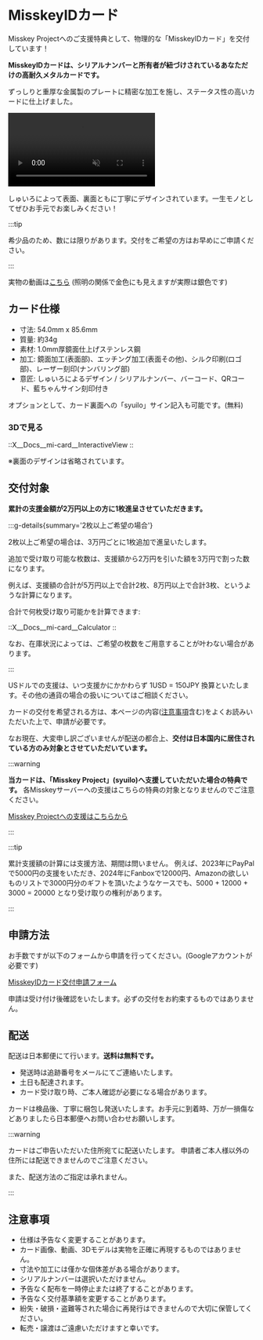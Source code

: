 # MisskeyIDカード

Misskey Projectへのご支援特典として、物理的な「MisskeyIDカード」を交付しています！

**MisskeyIDカードは、シリアルナンバーと所有者が紐づけされているあなただけの高耐久メタルカードです。**

ずっしりと重厚な金属製のプレートに精密な加工を施し、ステータス性の高いカードに仕上げました。

<video src="/video/mi-id-card-teaser.mp4" muted autoplay loop></video>

しゅいろによって表面、裏面ともに丁寧にデザインされています。一生モノとしてぜひお手元でお楽しみください！

:::tip

希少品のため、数には限りがあります。交付をご希望の方はお早めにご申請ください。

:::

実物の動画は[こちら](https://www.youtube.com/shorts/AdzzwxEa-WE) (照明の関係で金色にも見えますが実際は銀色です)

## カード仕様

- 寸法: 54.0mm x 85.6mm
- 質量: 約34g
- 素材: 1.0mm厚鏡面仕上げステンレス鋼
- 加工: 鏡面加工(表面部)、エッチング加工(表面その他)、シルク印刷(ロゴ部)、レーザー刻印(ナンバリング部)
- 意匠: しゅいろによるデザイン / シリアルナンバー、バーコード、QRコード、藍ちゃんサイン刻印付き

オプションとして、カード裏面への「syuilo」サイン記入も可能です。(無料)

### 3Dで見る

::X__Docs__mi-card__InteractiveView
::

※裏面のデザインは省略されています。

## 交付対象

**累計の支援金額が2万円以上の方に1枚進呈させていただきます。**

:::g-details{summary='2枚以上ご希望の場合'}

2枚以上ご希望の場合は、3万円ごとに1枚追加で進呈いたします。

追加で受け取り可能な枚数は、支援額から2万円を引いた額を3万円で割った数になります。

例えば、支援額の合計が5万円以上で合計2枚、8万円以上で合計3枚、というような計算になります。

合計で何枚受け取り可能かを計算できます:

::X__Docs__mi-card__Calculator
::

なお、在庫状況によっては、ご希望の枚数をご用意することが叶わない場合があります。

:::

USドルでの支援は、いつ支援かにかかわらず 1USD = 150JPY 換算といたします。その他の通貨の場合の扱いについてはご相談ください。

カードの交付を希望される方は、本ページの内容([注意事項](#注意事項)含む)をよくお読みいただいた上で、申請が必要です。

なお現在、大変申し訳ございませんが配送の都合上、**交付は日本国内に居住されている方のみ対象とさせていただいています。**

:::warning

**当カードは、「Misskey Project」(syuilo)へ支援していただいた場合の特典です。**
各Misskeyサーバーへの支援はこちらの特典の対象となりませんのでご注意ください。

[Misskey Projectへの支援はこちらから](/docs/donate/)

:::

:::tip

累計支援額の計算には支援方法、期間は問いません。
例えば、2023年にPayPalで5000円の支援をいただき、2024年にFanboxで12000円、Amazonの欲しいものリストで3000円分のギフトを頂いたようなケースでも、5000 + 12000 + 3000 = 20000 となり受け取りの権利があります。

:::

## 申請方法

お手数ですが以下のフォームから申請を行ってください。(Googleアカウントが必要です)

[MisskeyIDカード交付申請フォーム](https://forms.gle/3EcRw21nUcGqGVk68)

申請は受け付け後確認をいたします。必ずの交付をお約束するものではありません。

## 配送

配送は日本郵便にて行います。**送料は無料です。**

- 発送時は追跡番号をメールにてご連絡いたします。
- 土日も配達されます。
- カード受け取り時、ご本人確認が必要になる場合があります。

カードは検品後、丁寧に梱包し発送いたします。お手元に到着時、万が一損傷などありましたら日本郵便へお問い合わせお願いします。

:::warning

カードはご申告いただいた住所宛てに配送いたします。
申請者ご本人様以外の住所には配送できませんのでご注意ください。

また、配送方法のご指定は承れません。

:::

## 注意事項

- 仕様は予告なく変更することがあります。
- カード画像、動画、3Dモデルは実物を正確に再現するものではありません。
- 寸法や加工には僅かな個体差がある場合があります。
- シリアルナンバーは選択いただけません。
- 予告なく配布を一時停止または終了することがあります。
- 予告なく交付基準額を変更することがあります。
- 紛失・破損・盗難等された場合に再発行はできませんので大切に保管してください。
- 転売・譲渡はご遠慮いただけますと幸いです。

